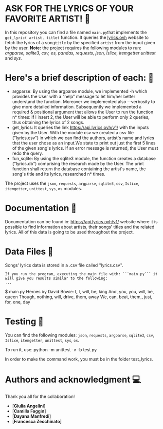 # ASK FOR THE LYRICS OF YOUR FAVORITE ARTIST! :musical_note:

In this repository you can find a file named ```main.py```that implements the ```get_lyric( artist, title)``` function. It queries the [lyrics.ovh](https://api.lyrics.ovh/v1/) website to fetch the lyrics of a song```title``` by the specified ```artist``` from the input given by the user.
**Note:** the project requires the following modules to run: *argparse, sqlite3, csv, os, pandas, requests, json, Islice, itemgetter unittest* and *sys*.

# Here's a brief description of each: :book:
- argparse: By using the argparse module, we implemented -h which provides the User with a "help" message to let him/her better understand the function. Moreover we implemented also --verbosity to give more detailed information.
Subsequently we implemented a required & positional argument that allows the User to run the function n* times:  if I insert 2, the User will be able to perform only 2 queries, thus obtaining the lyrics of 2 songs.
- get_lyrics: It queries the link https://api.lyrics.ovh/v1/ with the inputs given by the User. 
With the module csv we created a csv file ("lyrics.csv") in which we can find the authors, artist's name and lyrics that the user chose as an input.We state to print out just the first 5 lines of the given song's lyrics. If an error message is returned, the User must redo the query.
- fun_sqlite: By using the sqlite3 module, the function creates a database ("lyrics.db") comprising the research made by the User. The print function shall return the database containing the artist's name, the song's title and its lyrics, researched n* times.

The project uses the ```json```, ```requests```, ```argparse```, ```sqlite3```, ```csv```, ```Islice```, ```itemgetter```, ```unittest```, ```sys```, ```os``` modules.


# Documentation :book:
Documentation can be found in: https://api.lyrics.ovh/v1/ website where it is possible to find information about artists, their songs' titles and the related lyrics. All of this data is going to be used throughout the project. 

# Data Files :file_folder:
Songs' lyrics data is stored in a .csv file called "lyrics.csv".

```
If you run the program, executing the main file with: ```main.py``` it will give you results similar to the following:
...
``` 
$ main.py
Heroes by David Bowie:
I, I, will, be, king
And, you, you, will, be, queen
Though, nothing, will, drive, them, away
We, can, beat, them,, just, for, one, day


# Testing :cop:

You can find the following modules:
```json```, ```requests```, ```argparse```, ```sqlite3```, ```csv```, ```Islice```, ```itemgetter```, 
```unittest```, ```sys```, ```os```.

To run it, use: 
python -m unittest -v -b test.py

In order to make the command work, 
you must be in the folder test_lyrics.



# Authors and acknowledgment :computer:
Thank you all for the collaboration! 
- [**Giulia Angelini**]
- [**Camilla Faggin**]
- [**Dayana Manfredi**]
- [**Francesca Zecchinato**]